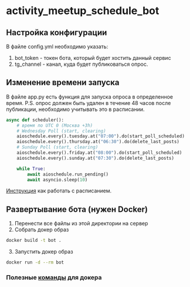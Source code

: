 # activity_meetup_schedule_bot

## Настройка конфигурации

В файле config.yml необходимо указать:
1) bot_token - токен бота, который будет хостить данный сервис
2) tg_channel - канал, куда будет публиковаться опрос. 

## Изменение времени запуска

В файле app.py есть функция для запуска опроса в определенное время. 
P.S. опрос должен быть удален в течение 48 часов после публикации, необходимо учитывать это в расписании. 

```python
async def scheduler():
    # время по UTC 0 (Москва +3h)
    # Wednesday Poll (start, clearing)
    aioschedule.every().tuesday.at("07:00").do(start_poll_scheduled)
    aioschedule.every().thursday.at("06:30").do(delete_last_posts)
    # Sunday Poll (start, clearing)
    aioschedule.every().friday.at("08:00").do(start_poll_scheduled)
    aioschedule.every().sunday.at("07:30").do(delete_last_posts)

    while True:
        await aioschedule.run_pending()
        await asyncio.sleep(10)
```

[Инструкция](https://github.com/ibrb/python-aioschedule) как работать с расписанием. 

## Развертывание бота (нужен Docker)

1) Перенести все файлы из этой директории на сервер
2) Собрать докер образ
```bash
docker build -t bot .
```
3) Запустить докер образ
```bash
docker run -d --rm bot
```

### Полезные [команды](https://tproger.ru/translations/docker-instuction/) для докера
